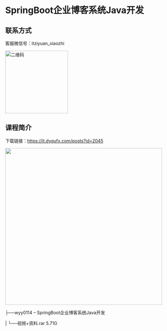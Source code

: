 # SpringBoot企业博客系统Java开发

## 联系方式

客服微信号：itziyuan_xiaozhi

<img src="https://ziyuanyun.oss-cn-guangzhou.aliyuncs.com/common/20240614073449/666b82192834a.jpg" width="200" height="200" alt="二维码">

## 课程简介

下载链接：https://it.dyqufx.com/posts?id=2045

<img src="https://ziyuanyun.oss-cn-guangzhou.aliyuncs.com/yun/20240515183636/6644903403c83.jpg" width="500" alt="">

  ├──wyy0114 &#8211; SpringBoot企业博客系统Java开发

 | └──视频+资料.rar 5.71G

  